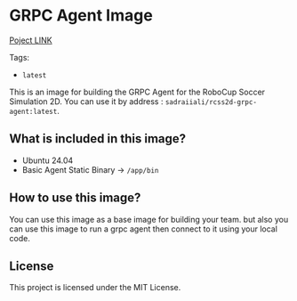 # GRPC Agent Image 
[Poject LINK](https://github.com/sadraiiali/SS2D-GRPC-BASE)

  
Tags:
- `latest`

This is an image for building the GRPC Agent for the RoboCup Soccer Simulation 2D.
You can use it by address : `sadraiiali/rcss2d-grpc-agent:latest`.

## What is included in this image?
- Ubuntu 24.04
- Basic Agent Static Binary -> `/app/bin`

## How to use this image?
You can use this image as a base image for building your team. 
but also you can use this image to run a grpc agent then connect to it using your local code.


## License
This project is licensed under the MIT License.

